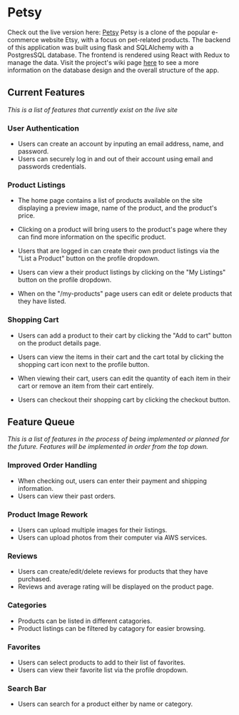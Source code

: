 # Petsy
Check out the live version here: [Petsy](https://petsy-tpgv.onrender.com)
Petsy is a clone of the popular e-commerce website Etsy, with a focus on pet-related products. The backend of this application was built using flask and SQLAlchemy with a PostgresSQL database.  The frontend is rendered using React with Redux to manage the data. Visit the project's wiki page [here](https://github.com/ajtravis/Petsy/wiki) to see a more information on the database design and the overall structure of the app.

## Current Features
_This is a list of features that currently exist on the live site_
### User Authentication
* Users can create an account by inputing an email address, name, and password.
* Users can securely log in and out of their account using email and passwords credentials.
### Product Listings
* The home page contains a list of products available on the site displaying a preview image, name of the product, and the product's price.

* Clicking on a product will bring users to the product's page where they can find more information on the specific product.

* Users that are logged in can create their own product listings via the "List a Product" button on the profile dropdown.

* Users can view a their product listings by clicking on the "My Listings" button on the profile dropdown.

* When on the "/my-products" page users can edit or delete products that they have listed.

### Shopping Cart
* Users can add a product to their cart by clicking the "Add to cart" button on the product details page.

* Users can view the items in their cart and the cart total by clicking the shopping cart icon next to the profile button.

* When viewing their cart, users can edit the quantity of each item in their cart or remove an item from their cart entirely.

* Users can checkout their shopping cart by clicking the checkout button.

## Feature Queue
*This is a list of features in the process of being implemented or planned for the future. Features will be implemented in order from the top down.*

### Improved Order Handling
* When checking out, users can enter their payment and shipping information.
* Users can view their past orders.

### Product Image Rework
* Users can upload multiple images for their listings.
* Users can upload photos from their computer via AWS services.

### Reviews
* Users can create/edit/delete reviews for products that they have purchased.
* Reviews and average rating will be displayed on the product page.

### Categories
* Products can be listed in different catagories.
* Product listings can be filtered by catagory for easier browsing.

### Favorites
* Users can select products to add to their list of favorites.
* Users can view their favorite list via the profile dropdown.

### Search Bar
* Users can search for a product either by name or category.
